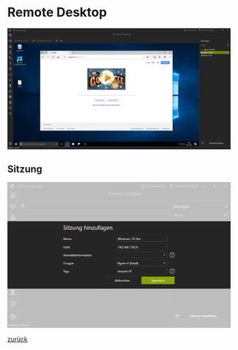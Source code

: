 # Remote Desktop

![Remote Desktop](../../_images/RemoteDesktop.de-DE.png)

## Sitzung

![Remote Desktop Sitzung](../../_images/RemoteDesktop_Session.de-DE.png)

[zurück](../README.md)